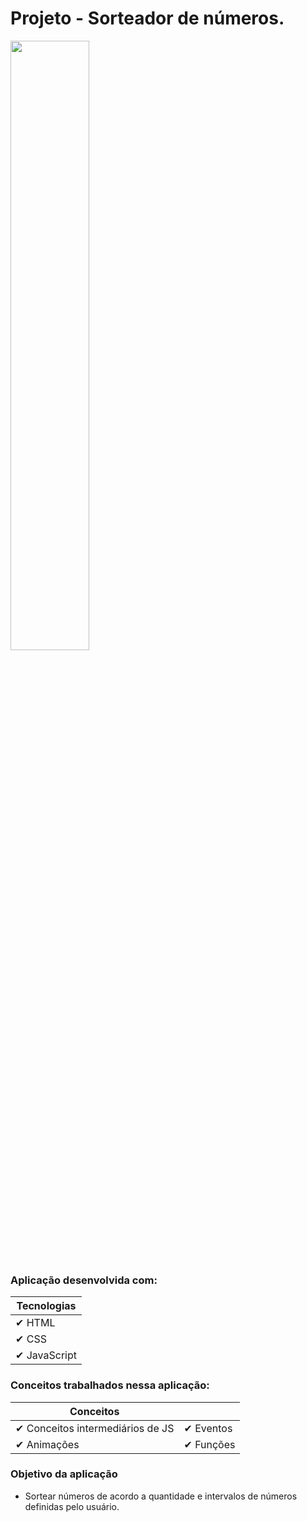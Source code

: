 # Projeto - Sorteador de números.
<picture>
  <source media="(prefers-color-scheme: dark)" srcset="src/assets/img/Thumbnail-md.png">
  <source media="(prefers-color-scheme: light)" srcset="src/assets/img/Thumbnail-md.png">
  <img width="50%" alt="" src="img/Thumbnail-md.png">
</picture>

### Aplicação desenvolvida com:

|Tecnologias                              | 
|---------------------------------------|
|  ✔ HTML                   |  
|  ✔ CSS   |  
|  ✔ JavaScript   |  

### Conceitos trabalhados nessa aplicação:

|Conceitos                              |     |
|---------------------------------------|---------------------------------------|
|  ✔ Conceitos intermediários de JS     | ✔ Eventos   |
|  ✔ Animações                     | ✔ Funções |

### Objetivo da aplicação
- Sortear números de acordo a quantidade e intervalos de números
  definidas pelo usuário.

